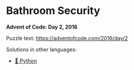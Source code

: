 # Bathroom Security

**Advent of Code: Day 2, 2016**

Puzzle text: <https://adventofcode.com/2016/day/2>

Solutions in other languages:

- [🐍 Python](../../../../python/2016/02_bathroom_security/README.md)
